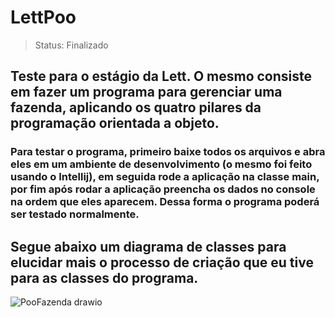 # LettPoo

> Status: Finalizado

## Teste para o estágio da Lett. O mesmo consiste em fazer um programa para gerenciar uma fazenda, aplicando os quatro pilares da programação orientada a objeto.


### Para testar o programa, primeiro baixe todos os arquivos e abra eles em um ambiente de desenvolvimento (o mesmo foi feito usando o Intellij), em seguida rode a aplicação na classe main, por fim após rodar a aplicação preencha os dados no console na ordem que eles aparecem. Dessa forma o programa poderá ser testado normalmente.

## Segue abaixo um diagrama de classes para elucidar mais o processo de criação que eu tive para as classes do programa.

![PooFazenda drawio](https://user-images.githubusercontent.com/47859998/137031745-bd712338-53ac-4934-a2b0-3db12704f447.png)
